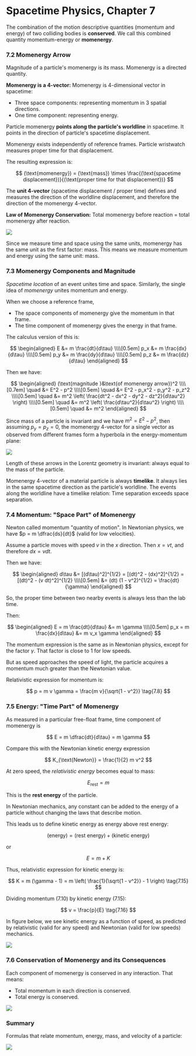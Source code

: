 # Spacetime Physics, Chapter 7

The combination of the motion descriptive quantities (momentum and energy) of two colliding
bodies is **conserved**. We call this combined quantity momentum-energy or **momenergy**.

### 7.2 Momenergy Arrow

Magnitude of a particle's momenergy is its mass. Momenergy is a directed quantity.

**Momenergy is a 4-vector:** Momenergy is 4-dimensional vector in spacetime:

  - Three space components: representing momentum in 3 spatial directions.
  - One time component: representing energy.

Particle momenergy **points along the particle's worldline** in spacetime.
It points in the direction of particle's spacetime displacement.

Momenergy exists independently of reference frames. Particle wristwatch measures proper time for that displacement.

The resulting expression is:

$$
(\text{momenergy}) = (\text{mass}) \times \frac{(\text{spacetime displacement})}{(\text{proper time for that displacement})}
$$

The **unit 4-vector** (spacetime displacement / proper time) defines and measures the direction
of the worldline displacement, and therefore the direction of the momenergy 4-vector.

**Law of Momenergy Conservation:** Total momenergy before reaction = total momenergy after reaction.

 ![](fig7.1.jpg)

Since we measure time and space using the same units, momenergy has the same unit as the
first factor: mass. This means we measure momentum and energy using the same unit: mass.

### 7.3 Momenergy Components and Magnitude

_Spacetime location_ of an event unites time and space. Similarly, the single idea of
_momenergy_ unites momentum and energy.

When we choose a reference frame,

- The space components of momenergy give the momentum in that frame.
- The time component of momenergy gives the energy in that frame.

The calculus version of this is:

$$
\begin{aligned}
E &= m \frac{dt}{d\tau} \\\\[0.5em]
p_x &= m \frac{dx}{d\tau} \\\\[0.5em]
p_y &= m \frac{dy}{d\tau} \\\\[0.5em]
p_z &= m \frac{dz}{d\tau}
\end{aligned}
$$

Then we have:

$$
\begin{aligned}
(\text{magnitude }&\text{of momenergy arrow})^2 \\\\[0.7em]
\quad &= E^2 - p^2 \\\\[0.5em]
\quad &= E^2 - p_x^2 - p_y^2 - p_z^2 \\\\[0.5em]
\quad &= m^2 \left( \frac{dt^2 - dx^2 - dy^2 - dz^2}{d\tau^2} \right) \\\\[0.5em]
\quad &= m^2 \left( \frac{d\tau^2}{d\tau^2} \right) \\\\[0.5em]
\quad &= m^2
\end{aligned}
$$

Since mass of a particle is invariant and we have $m^2 = E^2 - p^2$, then
assuming $p_y = p_z = 0$, the momenergy 4-vector for a single vector as observed
from different frames form a hyperbola in the energy-momentum plane:

 ![](fig7.4.jpg)

Length of these arrows in the Lorentz geometry is invariant: always equal
to the mass of the particle.

Momenergy 4-vector of a material particle is always **timelike**. It always lies
in the same spacetime direction as the particle's worldline. The events along
the worldline have a timelike relation: Time separation exceeds space separation.

### 7.4 Momentum: "Space Part" of Momenergy

Newton called momentum "quantity of motion". In Newtonian physics, we have
$p = m \dfrac{ds}{dt}$ (valid for low velocities).

Assume a particle moves with speed $v$ in the $x$ direction. Then $x = vt$,
and therefore $dx = v dt$.

Then we have:

$$
\begin{aligned}
d\tau &= [(d\tau)^2]^{1/2} = [(dt)^2 - (dx)^2]^{1/2} = [(dt)^2 - (v dt)^2]^{1/2} \\\\[0.5em]
&= (dt) (1 - v^2)^{1/2} = \frac{dt}{\gamma}
\end{aligned}
$$

So, the proper time between two nearby events is always less than the lab time.

Then:

$$
\begin{aligned}
E = m \frac{dt}{d\tau} &= m \gamma \\\\[0.5em]
p_x = m \frac{dx}{d\tau} &= m v_x \gamma
\end{aligned}
$$

The momentum expression is the same as in Newtonian physics, except for the
factor $\gamma$. That factor is close to 1 for low speeds.

But as speed approaches the speed of light, the particle acquires a momentum
much greater than the Newtonian value.

Relativistic expression for momentum is:

$$
p = m v \gamma = \frac{m v}{\sqrt{1 - v^2}} \tag{7.8}
$$

### 7.5 Energy: "Time Part" of Momenergy

As measured in a particular free-float frame, time component of momenergy is

$$
E = m \dfrac{dt}{d\tau} = m \gamma
$$

Compare this with the Newtonian kinetic energy expression

$$
K_{\text{Newton}} = \frac{1}{2} m v^2
$$

At zero speed, the _relativistic energy_ becomes equal to mass:

$$
E_{\text{rest}} = m
$$

This is the **rest energy** of the particle.

In Newtonian mechanics, any constant can be added to the energy of a particle
without changing the laws that describe motion.

This leads us to define kinetic energy as energy above rest energy:

$$
(\text{energy}) = (\text{rest energy}) + (\text{kinetic energy})
$$

or

$$
E = m + K
$$

Thus, relativistic expression for kinetic energy is:

$$
K = m (\gamma - 1) = m \left( \frac{1}{\sqrt{1 - v^2}} - 1 \right) \tag{7.15}
$$

Dividing momentum (7.10) by kinetic energy (7.15):

$$
v = \frac{p}{E} \tag{7.16}
$$

In figure below, we see kinetic energy as a function of speed, as predicted by
relativistic (valid for any speed) and Newtonian (valid for low speeds) mechanics.

 ![](fig7.5.jpg)

### 7.6 Conservation of Momenergy and its Consequences

Each component of momenergy is conserved in any interaction. That means:

- Total momentum in each direction is conserved.
- Total energy is conserved.

 ![](fig7.6.jpg)


### Summary

Formulas that relate momentum, energy, mass, and velocity of a particle:

 ![](fig7.7.jpg)
